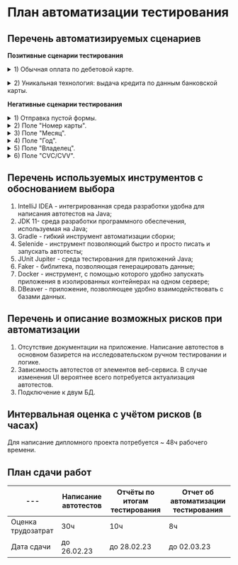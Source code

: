 # План автоматизации тестирования
## Перечень автоматизируемых сценариев
**Позитивные сценарии тестирования**
<details>
  <summary>1) Обычная оплата по дебетовой карте.</summary> 

  **Шаги:**
1. Открыть веб-сервис ["Путешествие дня"](http://localhost:8080).
2. Нажать кнопку «Купить».
3. В открывшейся форме заполнить поля валидными данными.
4. Нажать кнопку «Продолжить».
      
  **Кейсы для проверки:**
   
    1.1) Проверка всплывающего сообщения о результате платежа
 
  *Ожидаемый результат:*
На странице появляется всплывающее окно с сообщением о результате операции "Успешно! Операция одобрена банком".

    1.2) Проверка суммы платежа в БД
  
  *Ожидаемый результат:*
В базе данных значение amount соответствует заявленной сумме платежа за тур на странице сайта.
 
     1.3) Проверка соответствия id платежа в БД
  
  *Ожидаемый результат:*
В базе данных значение payment_id из таблицы order_entity соответсвует значению transaction_id из таблицы payment_entity.
     
     1.4) Проверка соответствия статуса платежа в БД
  
  *Ожидаемый результат:*
В базе данных значение status=Approved.</details>



<details>
  <summary>2) Уникальная технология: выдача кредита по данным банковской карты.</summary>
  
 **Шаги:**
1. Открыть веб-сервис ["Путешествие дня"](http://localhost:8080).
2. Нажать кнопку «Купить в кредит».
3. В открывшейся форме заполнить поля валидными данными.
4. Нажать кнопку «Продолжить».
   
  **Кейсы для проверки:**
   
     2.1) Проверка всплывающего сообщения о результате платежа
  *Ожидаемый результат:*
 На странице появляется всплывающее окно с сообщением о результате операции "Успешно! Операция одобрена банком"
  
     2.2) Проверка соответствия id платежа в БД
  
  *Ожидаемый результат:*
В базе данных значение credit_id из таблицы order_entity соответсвует значению bank_id из таблицы credit_request_entity.
     
     2.3) Проверка соответствия статуса платежа в БД
  
  *Ожидаемый результат:*
В базе данных значение status=Approved.</details>
  
**Негативные сценарии тестирования**
<details>
  <summary>1) Отправка пустой формы.</summary>
  
 1. Открыть веб-сервис ["Путешествие дня"](http://localhost:8080).
 2. Нажать кнопку «Купить».
 3. Нажать кнопку «Продолжить».

   *Ожидаемый результат:*
 - Под каждым полем выводится сообщение об ошибке;
 - данные не записываются в БД.</details>
<details>
  <summary>2) Поле "Номер карты".</summary>
  
 **2.1) Ввести невалидный номер карты**
 
   *Ожидаемый результат:*
   
- после отправления данных выводится сообщение "Ошибка! Банк отказал в проведении операции";
- данные об операции записываются в БД.

**2.2) Не заполнять поле**

   *Ожидаемый результат:*

- под полем "Номер карты" появляется сообщение "Неверный формат";
- данные не отправляются и не записываются в БД.

**2.3) Ввести номер неизвестной карты**
 
 *Ожидаемый результат:*

- после отправления данных выводится сообщение "Ошибка! Банк отказал в проведении операции";
- данные не отправляются и не записываются в БД.

**2.4) Ввести неполный номер карты**
  
  *Ожидаемый результат:*

- под полем "Номер карты" появляется сообщение "Неверный формат";
- данные не отправляются и не записываются в БД.</details>
<details>
<summary>3) Поле "Месяц".</summary>
  
 **3.1) Не заполнять поле**

   *Ожидаемый результат:*

- под полем "Месяц" появится сообщение "Неверный формат";
- данные не отправляются и не записываются в БД.
 
 **3.2) Ввести нижнее граничное значение в поле "месяц" (00)**
 
   *Ожидаемый результат:*
   
- под полем "Месяц" появляется сообщение "Неверно указан срок действия карты";
- данные не отправляются и не записываются в БД.

**3.3) Ввести верхнее граничное значение в поле "месяц" (>12)**

   *Ожидаемый результат:*

- под полем "Месяц" появляется сообщение "Неверно указан срок действия карты";
- данные не отправляются и не записываются в БД.

**3.4) Ввести значение одной цифрой**
  
  *Ожидаемый результат:*

- под полем "Месяц" появляется сообщение "Неверный формат";
- данные не отправляются и не записываются в БД.

**3.5) Ввести месяц на один меньше текущего**
  
  *Ожидаемый результат:*

- под полем "Месяц" появляется сообщение "Неверно указан срок действия карты";
- данные не отправляются и не записываются в БД.</details>
<details>
<summary>4) Поле "Год".</summary>
  
 **4.1) Не заполнять поле**

   *Ожидаемый результат:*

- под полем "Год" появится сообщение "Неверный формат";
- данные не отправляются и не записываются в БД.
 
 **4.2) Ввести прошлый год (текущий - 1)**
 
   *Ожидаемый результат:*
   
- под полем "Год" появляется сообщение "Истёк срок действия карты";
- данные не отправляются и не записываются в БД.

**4.3) Ввести год из будущего (текущий + 6)**

   *Ожидаемый результат:*

- под полем "Год" появляется сообщение "Неверно указан срок действия карты";
- данные не отправляются и не записываются в БД.

**4.4) Ввести значение одной цифрой**
  
  *Ожидаемый результат:*

- под полем "Год" появляется сообщение "Неверный формат";
- данные не отправляются и не записываются в БД.</details>
<details>
<summary>5) Поле "Владелец".</summary>
  
 **5.1) Не заполнять поле**

   *Ожидаемый результат:*

- под полем "Владелец" появится сообщение "Поле обязательно для заполнения";
- данные не отправляются и не записываются в БД.
 
 **5.2) Ввести символы**
 
   *Ожидаемый результат:*
   
- под полем "Владелец" появляется сообщение "Неверный формат";
- данные не отправляются и не записываются в БД.

 **5.3) Ввести цифры**
 
   *Ожидаемый результат:*
   
- под полем "Владелец" появляется сообщение "Неверный формат";
- данные не отправляются и не записываются в БД.

 **5.4) Ввести имя на кириллице**
 
   *Ожидаемый результат:*
   
- под полем "Владелец" появляется сообщение "Неверный формат";
- данные не отправляются и не записываются в БД.</details>
<details>
<summary>6) Поле "CVC/CVV".</summary>
  
 **6.1) Не заполнять поле**

   *Ожидаемый результат:*

- под полем "CVC/CVV" появится сообщение "Неверный формат";
- данные не отправляются и не записываются в БД.
 
 **6.2) Ввести двузначное число**
 
   *Ожидаемый результат:*
   
- под полем "CVC/CVV" появится сообщение "Неверный формат";
- данные не отправляются и не записываются в БД.</details>

## Перечень используемых инструментов с обоснованием выбора
1) IntelliJ IDEA - интегрированная среда разработки удобна для написания автотестов на Java;
2) JDK 11- среда разработки программного обеспечения, используемая на Java;
3) Gradle - гибкий инструмент автоматизации сборки;
4) Selenide - инструмент позволяющий быстро и просто писать и запускать автотесты;
5) JUnit Jupiter - среда тестирования для приложений Java;
6) Faker - библитека, позволяющая генерацировать данные;
7) Docker - инструмент, с помощью которого удобно запускать приложения в изолированных контейнерах на одном сервере;
8) DBeaver - приложение, позволяющее удобно взаимодействовать с базами данных.
## Перечень и описание возможных рисков при автоматизации
1) Отсутствие документации на приложение. Написание автотестов в основном базирется на исследовательском ручном тестировании и логике.
2) Зависимость автотестов от элементов веб-сервиса. В случае изменения UI вероятнее всего потребуется актуализация автотестов.
3) Подключение к двум БД.
## Интервальная оценка с учётом рисков (в часах)
Для написание дипломного проекта потребуется ~ 48ч рабочего времени.
## План сдачи работ

---   | Написание автотестов | Отчёты по итогам тестирования  | Отчет об автоматизации тестирования
--- | --- | --- | ---
Оценка трудозатрат | 30ч | 10ч | 8ч 
Дата сдачи | до 26.02.23 | до 28.02.23 | до 02.03.23
